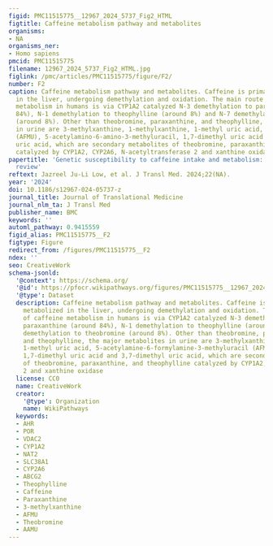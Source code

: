 ```yaml
---
figid: PMC11515775__12967_2024_5737_Fig2_HTML
figtitle: Caffeine metabolism pathway and metabolites
organisms:
- NA
organisms_ner:
- Homo sapiens
pmcid: PMC11515775
filename: 12967_2024_5737_Fig2_HTML.jpg
figlink: /pmc/articles/PMC11515775/figure/F2/
number: F2
caption: Caffeine metabolism pathway and metabolites. Caffeine is primarily metabolized
  in the liver, undergoing demethylation and oxidation. The main route of caffeine
  metabolism in humans is via CYP1A2 catalyzed N-3 demethylation to paraxanthine (around
  84%), N-1 demethylation to theophylline (around 8%) and N-7 demethylation to theobromine
  (around 8%). Other than theobromine, paraxanthine, and theophylline, the major metabolites
  in urine are 3-methylxanthine, 1-methylxanthine, 1-methyl uric acid, 5-acetylamine-6-formylamine-3-methyluracil
  (AFMU), 5-acetylamino-6-amino-3-methyluracil, 1,7-dimethyl uric acid and 3,7-dimethyl
  uric acid, which are secondary metabolites of theobromine, paraxanthine, and theophylline
  catalyzed by CYP1A2, CYP2A6, N-acetyltransferase 2 and xanthine oxidase
papertitle: 'Genetic susceptibility to caffeine intake and metabolism: a systematic
  review'
reftext: Jazreel Ju-Li Low, et al. J Transl Med. 2024;22(NA).
year: '2024'
doi: 10.1186/s12967-024-05737-z
journal_title: Journal of Translational Medicine
journal_nlm_ta: J Transl Med
publisher_name: BMC
keywords: ''
automl_pathway: 0.9415559
figid_alias: PMC11515775__F2
figtype: Figure
redirect_from: /figures/PMC11515775__F2
ndex: ''
seo: CreativeWork
schema-jsonld:
  '@context': https://schema.org/
  '@id': https://pfocr.wikipathways.org/figures/PMC11515775__12967_2024_5737_Fig2_HTML.html
  '@type': Dataset
  description: Caffeine metabolism pathway and metabolites. Caffeine is primarily
    metabolized in the liver, undergoing demethylation and oxidation. The main route
    of caffeine metabolism in humans is via CYP1A2 catalyzed N-3 demethylation to
    paraxanthine (around 84%), N-1 demethylation to theophylline (around 8%) and N-7
    demethylation to theobromine (around 8%). Other than theobromine, paraxanthine,
    and theophylline, the major metabolites in urine are 3-methylxanthine, 1-methylxanthine,
    1-methyl uric acid, 5-acetylamine-6-formylamine-3-methyluracil (AFMU), 5-acetylamino-6-amino-3-methyluracil,
    1,7-dimethyl uric acid and 3,7-dimethyl uric acid, which are secondary metabolites
    of theobromine, paraxanthine, and theophylline catalyzed by CYP1A2, CYP2A6, N-acetyltransferase
    2 and xanthine oxidase
  license: CC0
  name: CreativeWork
  creator:
    '@type': Organization
    name: WikiPathways
  keywords:
  - AHR
  - POR
  - VDAC2
  - CYP1A2
  - NAT2
  - SLC38A1
  - CYP2A6
  - ABCG2
  - Theophylline
  - Caffeine
  - Paraxanthine
  - 3-methylxanthine
  - AFMU
  - Theobromine
  - AAMU
---
```

